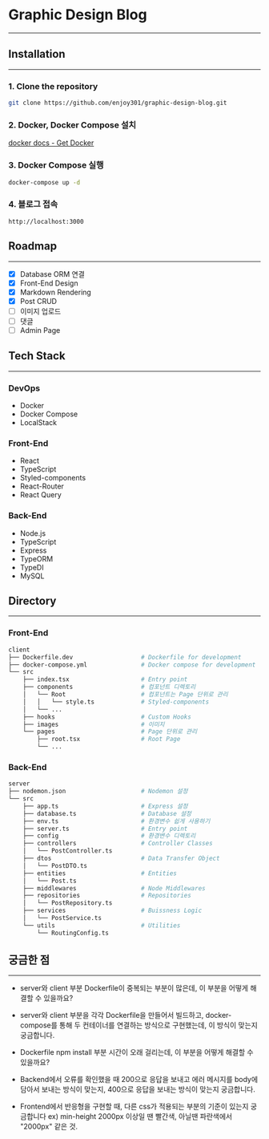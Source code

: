 # Graphic Design Blog

---

## Installation

---

### 1. Clone the repository

```bash
git clone https://github.com/enjoy301/graphic-design-blog.git
```

### 2. Docker, Docker Compose 설치

[docker docs - Get Docker](https://docs.docker.com/get-docker/)

### 3. Docker Compose 실행

```bash
docker-compose up -d
```

### 4. 블로그 접속

`http://localhost:3000`

## Roadmap

---

- [x] Database ORM 연결
- [x] Front-End Design
- [x] Markdown Rendering
- [x] Post CRUD
- [ ] 이미지 업로드
- [ ] 댓글
- [ ] Admin Page

## Tech Stack

---

### DevOps

- Docker
- Docker Compose
- LocalStack

### Front-End

- React
- TypeScript
- Styled-components
- React-Router
- React Query

### Back-End

- Node.js
- TypeScript
- Express
- TypeORM
- TypeDI
- MySQL

## Directory

---

### Front-End

```bash
client
├── Dockerfile.dev                   # Dockerfile for development
├── docker-compose.yml               # Docker compose for development
└── src
    ├── index.tsx                    # Entry point
    ├── components                   # 컴포넌트 디렉토리
    │   └── Root                     # 컴포넌트는 Page 단위로 관리
    │   │   └── style.ts             # Styled-components
    │   └── ...
    ├── hooks                        # Custom Hooks
    ├── images                       # 이미지
    └── pages                        # Page 단위로 관리
        ├── root.tsx                 # Root Page
        └── ...
```

### Back-End

```bash
server
├── nodemon.json                     # Nodemon 설정
└── src
    ├── app.ts                       # Express 설정
    ├── database.ts                  # Database 설정
    ├── env.ts                       # 환경변수 쉽게 사용하기
    ├── server.ts                    # Entry point
    ├── config                       # 환경변수 디렉토리
    ├── controllers                  # Controller Classes
    │   └── PostController.ts
    ├── dtos                         # Data Transfer Object
    │   └── PostDTO.ts
    ├── entities                     # Entities
    │   └── Post.ts
    ├── middlewares                  # Node Middlewares
    ├── repositories                 # Repositories
    │   └── PostRepository.ts
    ├── services                     # Buissness Logic
    │   └── PostService.ts
    └── utils                        # Utilities
        └── RoutingConfig.ts
```

## 궁금한 점

---

- server와 client 부분 Dockerfile이 중복되는 부분이 많은데, 이 부분을 어떻게 해결할 수 있을까요?

- server와 client 부분을 각각 Dockerfile을 만들어서 빌드하고, docker-compose를 통해 두 컨테이너를 연결하는 방식으로 구현했는데, 이 방식이 맞는지 궁금합니다.

- Dockerfile npm install 부분 시간이 오래 걸리는데, 이 부분을 어떻게 해결할 수 있을까요?

- Backend에서 오류를 확인했을 때 200으로 응답을 보내고 에러 메시지를 body에 담아서 보내는 방식이 맞는지, 400으로 응답을 보내는 방식이 맞는지 궁금합니다.

- Frontend에서 반응형을 구현할 때, 다른 css가 적용되는 부분의 기준이 있는지 궁금합니다
  ex) min-height 2000px 이상일 땐 빨간색, 아닐땐 파란색에서 "2000px" 같은 것.
